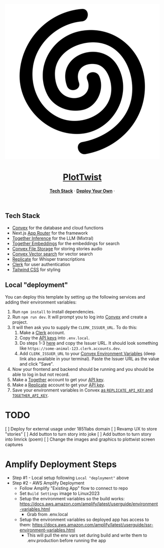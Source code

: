 <a href="https://plottwist.1851labs.com/">
  <img alt="PlotTwist - A fun, lighthearted way to share stories and laugh at themselves" src="/public/images/cyclone.svg">
  <h1 align="center">PlotTwist</h1>
</a>

<p align="center">
</p>

<p align="center">
  <a href="#tech-stack"><strong>Tech Stack</strong></a> ·
  <a href="#deploy-your-own"><strong>Deploy Your Own</strong></a> ·
</p>
<br/>

## Tech Stack

- [Convex](https://convex.dev/) for the database and cloud functions
- Next.js [App Router](https://nextjs.org/docs/app) for the framework
- [Together Inference](https://dub.sh/together-ai) for the LLM (Mixtral)
- [Together Embeddings](https://dub.sh/together-ai) for the embeddings for search
- [Convex File Storage](https://docs.convex.dev/file-storage) for storing stories audio
- [Convex Vector search](https://docs.convex.dev/vector-search) for vector search
- [Replicate](https://replicate.com/) for Whisper transcriptions
- [Clerk](https://clerk.dev/) for user authentication
- [Tailwind CSS](https://tailwindcss.com/) for styling

## Local "deployment"

You can deploy this template by setting up the following services and adding their environment variables:

1. Run `npm install` to install dependencies.
2. Run `npm run dev`. It will prompt you to log into [Convex](https://convex.dev) and create a project.
3. It will then ask you to supply the `CLERK_ISSUER_URL`. To do this:
   1. Make a [Clerk](https://clerk.dev) account.
   2. Copy the [API keys](https://dashboard.clerk.com/last-active?path=api-keys) into `.env.local`.
   3. Do steps 1-3 [here](https://docs.convex.dev/auth/clerk) and copy the Issuer URL.
      It should look something like `https://some-animal-123.clerk.accounts.dev`.
   4. Add `CLERK_ISSUER_URL` to your [Convex Environment Variables](https://dashboard.convex.dev/deployment/settings/environment-variables?var=CLERK_ISSUER_URL)
      (deep link also available in your terminal). Paste the Issuer URL as the value and click "Save".
4. Now your frontend and backend should be running and you should be able to log in but not record.
5. Make a [Together](https://dub.sh/together-ai) account to get your [API key](https://api.together.xyz/settings/api-keys).
6. Make a [Replicate](https://replicate.com) account to get your [API key](https://replicate.com/account/api-tokens).
7. Save your environment variables in Convex [as `REPLICATE_API_KEY` and `TOGETHER_API_KEY`](https://dashboard.convex.dev/deployment/settings/environment-variables?var=REPLICATE_API_KEY&var=TOGETHER_API_KEY).

# TODO
[ ] Deploy for external usage under 1851labs domain
[ ] Revamp UX to store "stories"
[ ] Add button to turn story into joke
[ ] Add button to turn story into limrick (poem)
[ ] Change the images and graphics to plottwist screen captures


# Amplify Deployment Steps
- Step #1 - Local setup following `Local "deployment"` above
- Step #2 - AWS Amplify Deployment
  - Follow Amplify "Existing App" flow to connect to repo
  - Set `Build Settings` image to Linux2023
  - Setup the environment variables so the build works: https://docs.aws.amazon.com/amplify/latest/userguide/environment-variables.html
    - Grab from .env.local
  - Setup the environment variables so deployed app has access to them: https://docs.aws.amazon.com/amplify/latest/userguide/ssr-environment-variables.html
    - This will pull the env vars set during build and write them to .env.production before running the app